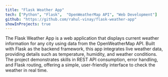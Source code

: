 ```yaml
---
title: "Flask Weather App"
tech: ["Python", "Flask",  "OpenWeatherMap API", "Web Development"]
github: "https://github.com/rahul-vinay/flask-weather-app"
showInProjects: true
---
```


The Flask Weather App is a web application that displays current weather information for any city using data from the OpenWeatherMap API. Built with Flask as the backend framework, this app integrates live weather data, providing details such as temperature, humidity, and weather conditions. The project demonstrates skills in REST API consumption, error handling, and Flask routing, offering a simple, user-friendly interface to check the weather in real time.
